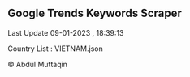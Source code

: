 

## Google Trends Keywords Scraper 
 
Last Update 09-01-2023 , 18:39:13

Country List :
VIETNAM.json



© Abdul Muttaqin 
